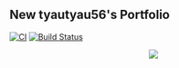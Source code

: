 ## New tyautyau56's Portfolio

[![CI](https://github.com/tyautyau56/portfolio/actions/workflows/build.yml/badge.svg)](https://github.com/tyautyau56/portfolio/actions/workflows/build.yml) [![Build Status](https://travis-ci.org/tyautyau56/portfolio.svg?branch=main)](https://travis-ci.org/tyautyau56/portfolio)
<div align="center">
<img src="https://img.shields.io/badge/status-under development-orange.svg?style=for-the-badge">
</div>
